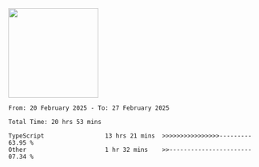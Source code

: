 <img height="180em" src="https://github-readme-stats-eight-theta.vercel.app/api?username=bkundev&show_icons=true&theme=radical&include_all_commits=true&count_private=true"/>
<!--START_SECTION:waka-->

```all_time
From: 20 February 2025 - To: 27 February 2025

Total Time: 20 hrs 53 mins

TypeScript                 13 hrs 21 mins  >>>>>>>>>>>>>>>>---------   63.95 %
Other                      1 hr 32 mins    >>-----------------------   07.34 %
```

<!--END_SECTION:waka-->